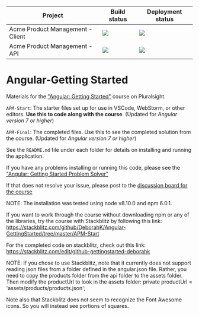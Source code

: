 | Project| Build status| Deployment status|
|-------------|------------------|----------------------|
|Acme Product Management - Client | <img src="https://jvargasc.visualstudio.com/Angular%20-%20Getting%20Started/_apis/build/status/Angular-Getting%20Started-Client-CI?branchName=master"> | <img src=https://jvargasc.vsrm.visualstudio.com/_apis/public/Release/badge/3e325bcb-2be8-4e15-8254-9b38485ee283/17/17/>
|Acme Product Management - API | <img src="https://jvargasc.visualstudio.com/Angular%20-%20Getting%20Started/_apis/build/status/Angular-Getting%20Started-API-CI?branchName=master"> | <img src=https://jvargasc.vsrm.visualstudio.com/_apis/public/Release/badge/3e325bcb-2be8-4e15-8254-9b38485ee283/18/18>

# Angular-Getting Started
Materials for the ["Angular: Getting Started"](http://bit.ly/Angular-GettingStarted) course on Pluralsight.

`APM-Start`: The starter files set up for use in VSCode, WebStorm, or other editors. **Use this to code along with the course**. (Updated for <i>Angular version 7 or higher</i>)

`APM-Final`: The completed files. Use this to see the completed solution from the course. (Updated for <i>Angular version 7 or higher</i>)

See the `README.md` file under each folder for details on installing and running the application.

If you have any problems installing or running this code, please see the ["Angular: Getting Started Problem Solver"](http://blogs.msmvps.com/deborahk/angular-2-getting-started-problem-solver/)

If that does not resolve your issue, please post to the [discussion board for the course](https://app.pluralsight.com/library/courses/angular-2-getting-started-update/discussion)

NOTE: The installation was tested using node v8.10.0 and npm 6.0.1.

If you want to work through the course without downloading npm or any of the libraries, try the course with Stackblitz by following this link: https://stackblitz.com/github/DeborahK/Angular-GettingStarted/tree/master/APM-Start

For the completed code on stackblitz, check out this link: https://stackblitz.com/edit/github-gettingstarted-deborahk

NOTE: If you chose to use Stackblitz, note that it currently does not support reading json files from a folder defined in the angular.json file. Rather, you need to copy the products folder from the api folder to the assets folder. Then modify the productUrl to look in the assets folder: private productUrl = 'assets/products/products.json';

Note also that Stackblitz does not seem to recognize the Font Awesome icons. So you will instead see portions of squares.
